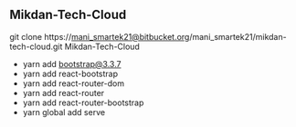 ## Mikdan-Tech-Cloud


git clone https://mani_smartek21@bitbucket.org/mani_smartek21/mikdan-tech-cloud.git Mikdan-Tech-Cloud

- yarn add bootstrap@3.3.7
- yarn add react-bootstrap
- yarn add react-router-dom
- yarn add react-router
- yarn add react-router-bootstrap
- yarn global add serve
